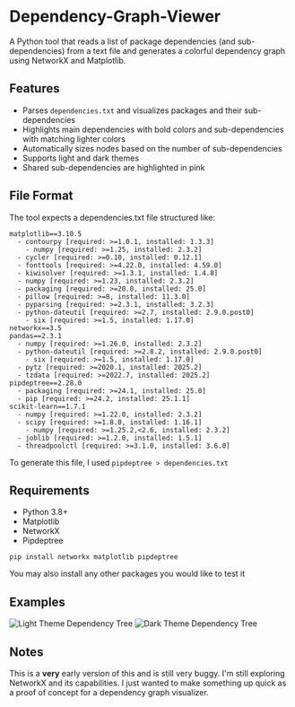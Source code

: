# Dependency-Graph-Viewer
A Python tool that reads a list of package dependencies (and sub-dependencies) from a text file and generates a colorful dependency graph using NetworkX and Matplotlib.

## Features
- Parses ```dependencies.txt``` and visualizes packages and their sub-dependencies
- Highlights main dependencies with bold colors and sub-dependencies with matching lighter colors
- Automatically sizes nodes based on the number of sub-dependencies
- Supports light and dark themes
- Shared sub-dependencies are highlighted in pink

## File Format
The tool expects a dependencies.txt file structured like:
```
matplotlib==3.10.5
  - contourpy [required: >=1.0.1, installed: 1.3.3]
    - numpy [required: >=1.25, installed: 2.3.2]
  - cycler [required: >=0.10, installed: 0.12.1]
  - fonttools [required: >=4.22.0, installed: 4.59.0]
  - kiwisolver [required: >=1.3.1, installed: 1.4.8]
  - numpy [required: >=1.23, installed: 2.3.2]
  - packaging [required: >=20.0, installed: 25.0]
  - pillow [required: >=8, installed: 11.3.0]
  - pyparsing [required: >=2.3.1, installed: 3.2.3]
  - python-dateutil [required: >=2.7, installed: 2.9.0.post0]
    - six [required: >=1.5, installed: 1.17.0]
networkx==3.5
pandas==2.3.1
  - numpy [required: >=1.26.0, installed: 2.3.2]
  - python-dateutil [required: >=2.8.2, installed: 2.9.0.post0]
    - six [required: >=1.5, installed: 1.17.0]
  - pytz [required: >=2020.1, installed: 2025.2]
  - tzdata [required: >=2022.7, installed: 2025.2]
pipdeptree==2.28.0
  - packaging [required: >=24.1, installed: 25.0]
  - pip [required: >=24.2, installed: 25.1.1]
scikit-learn==1.7.1
  - numpy [required: >=1.22.0, installed: 2.3.2]
  - scipy [required: >=1.8.0, installed: 1.16.1]
    - numpy [required: >=1.25.2,<2.6, installed: 2.3.2]
  - joblib [required: >=1.2.0, installed: 1.5.1]
  - threadpoolctl [required: >=3.1.0, installed: 3.6.0]
```
To generate this file, I used ```pipdeptree > dependencies.txt```

## Requirements
- Python 3.8+
- Matplotlib
- NetworkX
- Pipdeptree

```pip install networkx matplotlib pipdeptree```

You may also install any other packages you would like to test it

## Examples
![Light Theme Dependency Tree](https://github.com/ethanposey/Dependency-Graph-Viewer/blob/main/light_dep_tree.png)
![Dark Theme Dependency Tree](https://github.com/ethanposey/Dependency-Graph-Viewer/blob/main/dark_dep_tree.png)

## Notes
This is a **very** early version of this and is still very buggy. I'm still exploring NetworkX and its capabilities. I just wanted to make something up quick as a proof of concept for a dependency graph visualizer.
